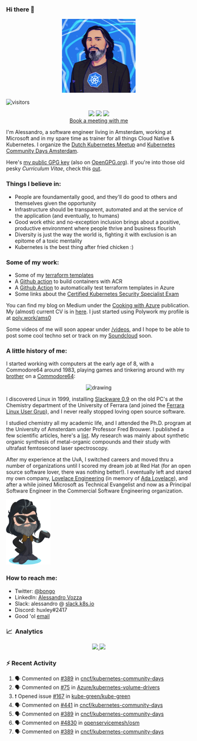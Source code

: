 ### Hi there 👋

<p align="center"><img src="images/me2.png" width="200">

![visitors](https://visitor-badge.glitch.me/badge?page_id=ams0.ams0) <p align="center">
<a href= "https://medium.com/cooking-with-azure"><img src="https://img.icons8.com/windows/32/000000/medium.png"/></a>
<a href= "https://www.twitter.com/bongo"><img src="https://img.icons8.com/material-outlined/32/000000/twitter.png"/></a>
<a href= "https://www.linkedin.com/in/alessandrovozza"><img src="https://img.icons8.com/metro/26/000000/linkedin.png"/></a>
<br><a href= "https://emea.mail.microsoft.com/owa/calendar/Microsoft3088644@microsoft.onmicrosoft.com/bookings/s/zYMCTqGSpUCpRY7uIx8lAw2">Book a meeting with me</a>
</p>

I'm Alessandro, a software engineer living in Amsterdam, working at Microsoft and in my spare time as trainer for all things Cloud Native & Kubernetes. I organize the [Dutch Kubernetes Meetup](https://www.meetup.com/Dutch-Kubernetes-Meetup/) and [Kubernetes Community Days Amsterdam](https://kubernetescommunitydays.org/events/2021-amsterdam/).

Here's [my public GPG key](files/gpgkey.pub) (also on [OpenGPG.org](https://keys.openpgp.org/verify/hTwPB9RLSEjw2OEa6XDE0QRHPK3i3i1HbInXlJ5iBlc)). If you're into those old pesky _Curriculum Vitae_, check this [out](https://github.com/ams0/ams0/blob/main/files/CV2023.pdf).

### Things I believe in:

- People are foundamentally good, and they'll do good to others and themselves given the opportunity
- Infrastructure should be transparent, automated and at the service of the application (and eventually, to humans)
- Good work ethic and no-exception inclusion brings about a positive, productive environment where people thrive and business flourish
- Diversity is just the way the world is, fighting it with exclusion is an epitome of a toxic mentality
- Kubernetes is the best thing after fried chicken :)

### Some of my work:

- Some of my [terraform templates](https://github.com/ams0/terraform-templates)
- A [Github action](https://github.com/ams0/acr-task-github-action) to build containers with ACR
- A [Github Action](https://github.com/ams0/terraform-test-in-azure) to automatically test terraform templates in Azure
- Some links about the [Certified Kubernetes Security Specialist Exam](https://github.com/ams0/CKS)

You can find my blog on Medium under the [Cooking with Azure](https://medium.com/cooking-with-azure) publication. My (almost) current CV is in [here](https://github.com/ams0/ams0/blob/main/files/CV-2021.pdf). I just started using Polywork my profile is at [poly.work/ams0](https://poly.work/ams0)

Some videos of me will soon appear under [/videos](https://github.com/ams0/ams0/tree/main/videos), and I hope to be able to post some cool techno set or track on my [Soundcloud](https://soundcloud.com/djmon0) soon.

### A little history of me:

I started working with computers at the early age of 8, with a Commodore64 around 1983, playing games and tinkering around with my [brother](https://www.linkedin.com/in/francescovozza/) on a [Commodore64](https://en.wikipedia.org/wiki/Commodore_64):

<center><img src="images/Commodore-64-Computer.png" alt="drawing" width="200"/></center>

I discovered Linux in 1999, installing [Slackware 0.9](http://www.slackware.com/) on the old PC's at the Chemistry department of the University of Ferrara (and joined the [Ferrara Linux User Grup](https://ferrara.linux.it/)), and I never really stopped loving open source software.

I studied chemistry all my academic life, and I attended the Ph.D. program at the University of Amsterdam under Professor Fred Brouwer. I published a few scientific articles, here's a [list](https://www.researchgate.net/scientific-contributions/Alessandro-Vozza-42522315). My research was mainly about synthetic organic synthesis of metal-organic compounds and their study with ultrafast femtosecond laser spectroscopy.

After my experience at the UvA, I switched careers and moved thru a number of organizations until I scored my dream job at Red Hat (for an open source software lover, there was nothing better!). I eventually left and stared my own company, [Lovelace Engineering](http://lovelace.engineering/) (in memory of [Ada Lovelace](https://en.wikipedia.org/wiki/Ada_Lovelace)), and after a while joined Microsoft as Technical Evangelist and now as a Principal Software Engineer in the Commercial Software Engineering organization.

<img src="images/octo.png" alt="drawing" width="120"/>

### How to reach me:

- Twitter: [@bongo](https://twitter.com/bongo)
- LinkedIn: [Alessandro Vozza](https://www.linkedin.com/in/tim-van-de-keer-bb5a1966/)
- Slack: alessandro @ [slack.k8s.io](https://slack.k8s.io)
- Discord: huxley#2417
- Good 'ol [email](alessandro.vozza@microsoft.com)

### 📈 &nbsp;Analytics

<p align="center">
  <a href="https://coderstats.net/github/#Dentrax">
    <img height="180em" src="https://github-readme-stats-eight-theta.vercel.app/api?username=ams0&show_icons=true&theme=algolia&include_all_commits=true&count_private=true&line_height=26"/>
    <img height="180em" src="https://github-readme-stats-eight-theta.vercel.app/api/top-langs/?username=ams0&layout=compact&langs_count=8&theme=algolia&line_height=26"/>
  </a>
</p>

### :zap: Recent Activity

<!--START_SECTION:activity-->
1. 🗣 Commented on [#389](https://github.com/cncf/kubernetes-community-days/issues/389) in [cncf/kubernetes-community-days](https://github.com/cncf/kubernetes-community-days)
2. 🗣 Commented on [#75](https://github.com/Azure/kubernetes-volume-drivers/issues/75) in [Azure/kubernetes-volume-drivers](https://github.com/Azure/kubernetes-volume-drivers)
3. ❗️ Opened issue [#167](https://github.com/kube-green/kube-green/issues/167) in [kube-green/kube-green](https://github.com/kube-green/kube-green)
4. 🗣 Commented on [#441](https://github.com/cncf/kubernetes-community-days/issues/441) in [cncf/kubernetes-community-days](https://github.com/cncf/kubernetes-community-days)
5. 🗣 Commented on [#389](https://github.com/cncf/kubernetes-community-days/issues/389) in [cncf/kubernetes-community-days](https://github.com/cncf/kubernetes-community-days)
6. 🗣 Commented on [#4830](https://github.com/openservicemesh/osm/issues/4830) in [openservicemesh/osm](https://github.com/openservicemesh/osm)
7. 🗣 Commented on [#389](https://github.com/cncf/kubernetes-community-days/issues/389) in [cncf/kubernetes-community-days](https://github.com/cncf/kubernetes-community-days)
<!--END_SECTION:activity-->
